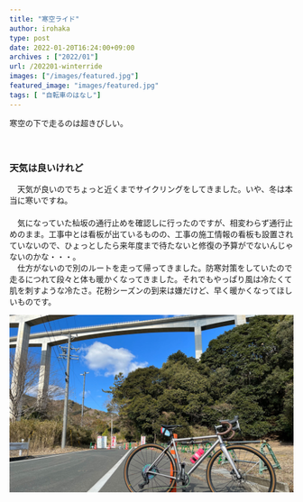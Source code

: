 ```yaml
---
title: "寒空ライド"
author: irohaka
type: post
date: 2022-01-20T16:24:00+09:00
archives : ["2022/01"]
url: /202201-winterride
images: ["/images/featured.jpg"]
featured_image: "images/featured.jpg"
tags: [ "自転車のはなし"]
---
```


寒空の下で走るのは超きびしい。    
<!--more-->
　  

### 天気は良いけれど
　天気が良いのでちょっと近くまでサイクリングをしてきました。いや、冬は本当に寒いですね。  
　  
　気になっていた杣坂の通行止めを確認しに行ったのですが、相変わらず通行止めのまま。工事中とは看板が出ているものの、工事の施工情報の看板も設置されていないので、ひょっとしたら来年度まで待たないと修復の予算がでないんじゃないのかな・・・。
　  
　仕方がないので別のルートを走って帰ってきました。防寒対策をしていたので走るにつれて段々と体も暖かくなってきました。それでもやっぱり風は冷たくて肌を刺すような冷たさ。花粉シーズンの到来は嫌だけど、早く暖かくなってほしいものです。  

![杣坂入り口](images/2022-0119-01.jpg)  
